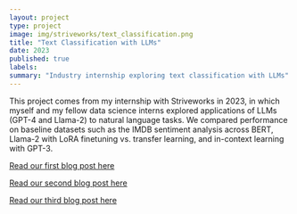 ```yaml
---
layout: project
type: project
image: img/striveworks/text_classification.png
title: "Text Classification with LLMs"
date: 2023
published: true
labels:
summary: "Industry internship exploring text classification with LLMs"
---
```


This project comes from my internship with Striveworks in 2023, in which myself and my fellow data science interns explored applications of LLMs (GPT-4 and Llama-2) to natural language tasks. We compared performance on baseline datasets such as the IMDB sentiment analysis across BERT, Llama-2 with LoRA finetuning vs. transfer learning, and in-context learning with GPT-3.

[Read our first blog post here](https://www.striveworks.com/blog/unsupervised-text-classification-how-to-use-llms-to-categorize-natural-language-data?utm_campaign=2024%20Q1&utm_content=281777154&utm_medium=social&utm_source=linkedin&hss_channel=lcp-21524007)

[Read our second blog post here](https://www.striveworks.com/blog/llms-for-text-classification-a-guide-to-supervised-learning?utm_content=279299225&utm_medium=social&utm_source=linkedin&hss_channel=lcp-21524007)

[Read our third blog post here](https://www.striveworks.com/blog/text-classification-with-llms-a-roundup-of-the-best-methods?utm_campaign=2024%20Q1&utm_content=285617458&utm_medium=social&utm_source=linkedin&hss_channel=lcp-21524007)
